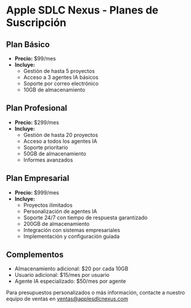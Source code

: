 
# Apple SDLC Nexus - Planes de Suscripción

## Plan Básico
- **Precio:** $99/mes
- **Incluye:**
  - Gestión de hasta 5 proyectos
  - Acceso a 3 agentes IA básicos
  - Soporte por correo electrónico
  - 10GB de almacenamiento

## Plan Profesional
- **Precio:** $299/mes
- **Incluye:**
  - Gestión de hasta 20 proyectos
  - Acceso a todos los agentes IA
  - Soporte prioritario
  - 50GB de almacenamiento
  - Informes avanzados

## Plan Empresarial
- **Precio:** $999/mes
- **Incluye:**
  - Proyectos ilimitados
  - Personalización de agentes IA
  - Soporte 24/7 con tiempo de respuesta garantizado
  - 200GB de almacenamiento
  - Integración con sistemas empresariales
  - Implementación y configuración guiada

## Complementos
- Almacenamiento adicional: $20 por cada 10GB
- Usuario adicional: $15/mes por usuario
- Agente IA especializado: $50/mes por agente

Para presupuestos personalizados o más información, contacte a nuestro equipo de ventas en ventas@applesdlcnexus.com

